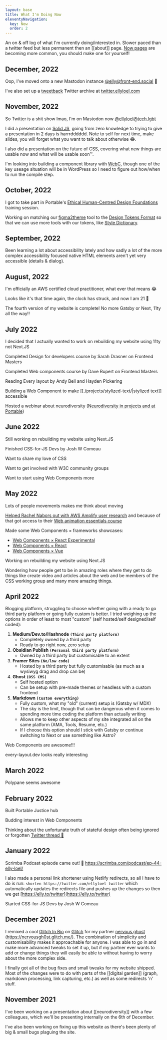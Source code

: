 ```yaml
---
layout: base
title: What I'm Doing Now
eleventyNavigation:
  key: Now
  order: 2
---
```


An on & off log of what I'm currently doing/interested in. Slower paced than a twitter feed but less permanent then an [[about]] page.
[Now pages](https://nownownow.com/about) are becoming more common, you should make one for yourself!

## December, 2022

Oop, I've moved onto a new Mastodon instance [@elly@front-end.social](https://front-end.social/@elly) :wave:

I've also set up a [tweetback](https://www.zachleat.com/web/tweetback/) Twitter archive at [twitter.ellyloel.com](https://twitter.ellyloel.com)

## November, 2022

So Twitter is a shit show lmao, I'm on Mastodon now [@ellyloel@tech.lgbt](https://tech.lgbt/@ellyloel)

I did a presentation on [Solid JS](https://www.solidjs.com/), going from zero knowledge to trying to give a presentation in 2 days is harrrdddddd. Note to self for next time, make slides, you will forget what you want to talk about otherwise :joy:.

I also did a presentation on the future of CSS, covering what new things are usable now and what will be usable soon™.

I'm looking into building a component library with [WebC](https://github.com/11ty/webc), though one of the key useage situation will be in WordPress so I need to figure out how/when to run the compile step.

## October, 2022

I got to take part in Portable's [Ethical Human-Centred Design Foundations](https://portable.com.au/hcd-training) training session.

Working on matching our [figma2theme](https://portable.com.au/hcd-training) tool to the [Design Tokens Format](https://tr.designtokens.org/format/) so that we can use more tools with our tokens, like [Style Dictionary](https://amzn.github.io/style-dictionary/#/).

## September, 2022

Been learning a lot about accessibility lately and how sadly a lot of the more complex accessibility focused native HTML elements aren't yet very accessible (details & dialog).

## August, 2022

I'm officially an AWS certified cloud practitioner, what ever that means :joy:

Looks like it's that time again, the clock has struck, and now I am 21 :exploding_head:

The fourth version of my website is complete! No more Gatsby or Next, 11ty all the way!!

## July 2022

I decided that I actually wanted to work on rebuilding my website using 11ty not Next.JS

Completed Design for developers course by Sarah Drasner on Frontend Masters

Completed Web components course by Dave Rupert on Frontend Masters

Reading Every layout by Andy Bell and Hayden Pickering

Building a Web Component to make [[./projects/stylized-text/|stylized text]] accessible

Hosted a webinar about neurodiversity ([Neurodiversity in projects and at Portable](https://portable.com.au/events/neurodiversity-in-projects-and-at-portable))

## June 2022

Still working on rebuilding my website using Next.JS

Finished CSS-for-JS Devs by Josh W Comeau

Want to share my love of CSS

Want to get involved with W3C community groups

Want to start using Web Components more

## May 2022

Lots of people movements makes me think about moving

[Helped Rachel Nabors out with AWS Amplify user research](https://twitter.com/rachelnabors/status/1523185823717281799) and because of that got access to their [Web animation essentials course](https://courses.rachelnabors.com/p/web-animation-essentials-css-animations-and-transitions)

Made some Web Components × frameworks showcases:

- [Web Components × React Experimental](https://codesandbox.io/s/web-components-x-react-experimental-068ghv?file=/src/App.js)
- [Web Components × React](https://codesandbox.io/s/web-components-x-react-qp0gik?file=/src/App.js:1129-1196)
- [Web Components × Vue](https://codesandbox.io/s/web-components-x-vue-tf14cd?file=/src/App.vue)

Working on rebuilding my website using Next.JS

Wondering how people get to be in amazing roles where they get to do things like create video and articles about the web and be members of the CSS working group and many more amazing things.

## April 2022

Blogging platform, struggling to choose whether going with a ready to go third party platform or going fully custom is better. I tried weighing up the options in order of least to most "custom" (self hosted/self designed/self coded):

1.  **Medium/Dev.to/Hashnode `(Third party platform)`**
    - Completely owned by a third party
    - Ready to go right now, zero setup
2.  **Obsidian Publish `(Personal third party platform)`**
    - Owned by a third party but customisable to an extent
3.  **Framer Sites `(No/low code)`**
    - Hosted by a third party but fully customisable (as much as a wysiwyg drag and drop can be)
4.  **Ghost `(OSS CMS)`**
    - Self hosted option
    - Can be setup with pre-made themes or headless with a custom frontend
5.  **Markdown `(Custom everything)`**
    - Fully custom, what my "old" (current) setup is (Gatsby w/ MDX)
    - The sky is the limit, though that can be dangerous when it comes to spending more time coding the platform than actually writing
    - Allows me to keep other aspects of my site integrated all on the same platform (AMA, Tools, Resume, etc.)
    - If I choose this option should I stick with Gatsby or continue switching to Next or use something like Astro?

Web Components are awesome!!!

every-layout.dev looks really interesting

## March 2022

Polypane seems awesome

## February 2022

Built Portable Justice hub

Budding interest in Web Components

Thinking about the unfortunate truth of stateful design often being ignored or forgotten
[Twitter thread :thread:](https://twitter.ellyloel.com/1492033654264307712)

## January 2022

Scrimba Podcast episode came out! :tada:
https://scrimba.com/podcast/ep-44-elly-loel/

I also made a personal link shortener using Netlify redirects, so all I have to do is run: `shorten https://twitter.com/ellyloel twitter` which automatically updates the redirects file and pushes up the changes so then we get [https://elly.to/twitter](https://elly.to/twitter)

Started CSS-for-JS Devs by Josh W Comeau

## December 2021

I remixed a cool [Glitch In Bio](https://glitch.com/glitch-in-bio) on [Glitch](https://glitch.com/) for my partner [nervous ghost](https://twitter.com/nervousgh0st) (https://nervousgh0st.glitch.me/). The combination of simplicity and customisability makes it approachable for anyone. I was able to go in and make more advanced tweaks to set it up, but if my partner ever wants to add or change things they will easily be able to without having to worry about the more complex side.

I finally got all of the bug fixes and small tweaks for my website shipped. Most of the changes were to do with parts of the [[digital garden]] (graph, markdown processing, link capturing, etc.) as well as some redirects 'n' stuff.

## November 2021

I've been working on a presentation about [[neurodiversity]] with a few colleagues, which we'll be presenting internally on the 6th of December.

I've also been working on fixing up this website as there's been plenty of big & small bugs plaguing the site.
